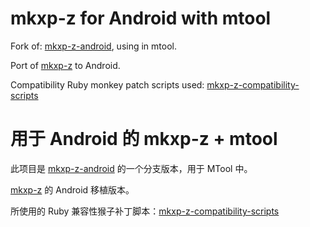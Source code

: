# mkxp-z for Android with mtool

Fork of: [mkxp-z-android](https://github.com/thehatkid/mkxp-z-android), using in mtool.

Port of [mkxp-z](https://github.com/mkxp-z/mkxp-z) to Android.

Compatibility Ruby monkey patch scripts used: [mkxp-z-compatibility-scripts](https://github.com/zths/mkxp-z-compatibility-scripts)


# 用于 Android 的 mkxp-z + mtool

此项目是 [mkxp-z-android](https://github.com/thehatkid/mkxp-z-android) 的一个分支版本，用于 MTool 中。

[mkxp-z](https://github.com/mkxp-z/mkxp-z) 的 Android 移植版本。

所使用的 Ruby 兼容性猴子补丁脚本：[mkxp-z-compatibility-scripts](https://github.com/zths/mkxp-z-compatibility-scripts)
